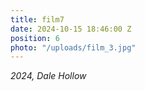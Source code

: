 ```yaml
---
title: film7
date: 2024-10-15 18:46:00 Z
position: 6
photo: "/uploads/film_3.jpg"
---
```


*2024, Dale Hollow* 